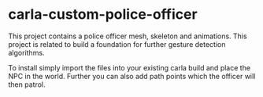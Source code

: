 # carla-custom-police-officer

This project contains a police officer mesh, skeleton and animations. This project is related to build a foundation for further gesture detection algorithms. 

To install simply import the files into your existing carla build and place the NPC in the world. Further you can also add path points which the officer will then patrol.
